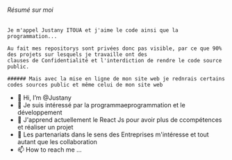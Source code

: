 ###### Résumé sur moi

```
Je m'appel Justany ITOUA et j'aime le code ainsi que la programmation...

Au fait mes repositorys sont privées donc pas visible, par ce que 90% des projets sur lesquels je travaille ont des
clauses de Confidentialité et l'interdiction de rendre le code source public.

###### Mais avec la mise en ligne de mon site web je rednrais certains codes sources public et même celui de mon site web
```

- 👋 Hi, I’m @Justany
- 👀 Je suis intéressé par la programmaeprogrammation et le développement 
- 🌱 J'apprend actuellement le React Js pour avoir plus de ccompétences et réaliser un projet
- 💞️ Les partenariats dans le sens des Entreprises m'intéresse et tout autant que les collaboration
- 📫 How to reach me ...



<!---
Justany/Justany is a ✨ special ✨ repository because its `README.md` (this file) appears on your GitHub profile.
You can click the Preview link to take a look at your changes.
--->
